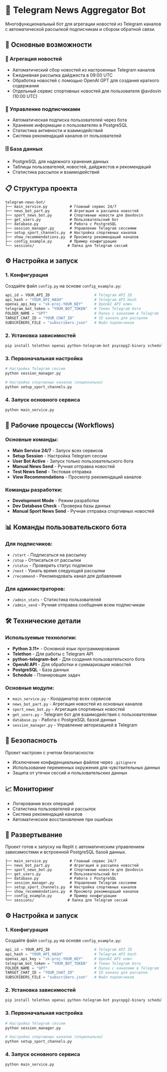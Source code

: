 # 🤖 Telegram News Aggregator Bot

Многофункциональный бот для агрегации новостей из Telegram каналов с автоматической рассылкой подписчикам и сбором обратной связи.

## 🚀 Основные возможности

### 📰 Агрегация новостей
- Автоматический сбор новостей из настроенных Telegram каналов
- Ежедневная рассылка дайджеста в 09:00 UTC
- Обработка новостей с помощью OpenAI GPT для создания краткого содержания
- Отдельный сервис спортивных новостей для пользователя @avdovin (10:00 UTC)

### 👥 Управление подписчиками
- Автоматическая подписка пользователей через бота
- Хранение информации о пользователях в PostgreSQL
- Статистика активности и взаимодействий
- Система рекомендаций каналов от пользователей

### 🗄️ База данных
- PostgreSQL для надежного хранения данных
- Таблицы пользователей, новостей, дайджестов и рекомендаций
- Статистика рассылок и взаимодействий

## 📋 Структура проекта

```
telegram-news-bot/
├── main_service.py          # Главный сервис 24/7
├── news_bot_part.py         # Агрегация и рассылка новостей
├── sport_news_bot.py        # Спортивные новости для @avdovin
├── get_users.py             # Пользовательский бот
├── database.py              # Работа с PostgreSQL
├── session_manager.py       # Управление Telegram сессиями
├── setup_sport_channels.py  # Настройка спортивных каналов
├── show_recommendations.py  # Просмотр рекомендаций каналов
├── config_example.py        # Пример конфигурации
└── sessions/               # Папка для Telegram сессий
```

## ⚙️ Настройка и запуск

### 1. Конфигурация
Создайте файл `config.py` на основе `config_example.py`:

```python
api_id = YOUR_API_ID                    # Telegram API ID
api_hash = "YOUR_API_HASH"              # Telegram API Hash
openai_api_key = "sk-proj-YOUR_KEY"     # OpenAI API ключ
telegram_bot_token = "YOUR_BOT_TOKEN"   # Токен Telegram бота
FOLDER_NAME = "GPT"                     # Папка с каналами в Telegram
TARGET_CHAT_ID = "YOUR_CHAT_ID"         # ID канала для рассылки
SUBSCRIBERS_FILE = "subscribers.json"   # Файл подписчиков
```

### 2. Установка зависимостей
```bash
pip install telethon openai python-telegram-bot psycopg2-binary schedule
```

### 3. Первоначальная настройка
```bash
# Настройка Telegram сессии
python session_manager.py

# Настройка спортивных каналов (опционально)
python setup_sport_channels.py
```

### 4. Запуск основного сервиса
```bash
python main_service.py
```

## 🔧 Рабочие процессы (Workflows)

### Основные команды:
- **Main Service 24/7** - Запуск всех сервисов
- **Setup Session** - Настройка Telegram сессии
- **User Bot Active** - Запуск только пользовательского бота
- **Manual News Send** - Ручная отправка новостей
- **Test News Send** - Тестовая отправка
- **View Recommendations** - Просмотр рекомендаций каналов

### Команды разработки:
- **Development Mode** - Режим разработки
- **Dev Database Check** - Проверка базы данных
- **Manual Sport News Send** - Ручная отправка спортивных новостей

## 📊 Команды пользовательского бота

### Для подписчиков:
- `/start` - Подписаться на рассылку
- `/stop` - Отписаться от рассылки
- `/status` - Проверить статус подписки
- `/next` - Узнать время следующей рассылки
- `/recommend` - Рекомендовать канал для добавления

### Для администраторов:
- `/admin_stats` - Статистика пользователей
- `/admin_send` - Ручная отправка сообщения всем подписчикам

## 🛠️ Технические детали

### Используемые технологии:
- **Python 3.11+** - Основной язык программирования
- **Telethon** - Для работы с Telegram API
- **python-telegram-bot** - Для создания пользовательского бота
- **OpenAI API** - Для обработки и суммаризации новостей
- **PostgreSQL** - База данных
- **Schedule** - Планировщик задач

### Основные модули:
- `main_service.py` - Координатор всех сервисов
- `news_bot_part.py` - Агрегация новостей из основных каналов
- `sport_news_bot.py` - Агрегация спортивных новостей
- `get_users.py` - Telegram бот для взаимодействия с пользователями
- `database.py` - Работа с PostgreSQL базой данных
- `session_manager.py` - Управление авторизацией в Telegram

## 🔐 Безопасность

Проект настроен с учетом безопасности:
- Исключение конфиденциальных файлов через `.gitignore`
- Использование переменных окружения для чувствительных данных
- Защита от утечки сессий и пользовательских данных

## 📈 Мониторинг

- Логирование всех операций
- Статистика пользователей и рассылок
- Система рекомендаций каналов
- Автоматическое восстановление при ошибках

## 🚀 Развертывание

Проект готов к запуску на Replit с автоматическим управлением зависимостями и встроенной PostgreSQL базой данных.
```telegram-news-bot/
├── main_service.py          # Главный сервис 24/7
├── news_bot_part.py         # Агрегация и рассылка новостей
├── sport_news_bot.py        # Спортивные новости для @avdovin
├── get_users.py             # Пользовательский бот
├── database.py              # Работа с PostgreSQL
├── session_manager.py       # Управление Telegram сессиями
├── setup_sport_channels.py  # Настройка спортивных каналов
├── show_recommendations.py  # Просмотр рекомендаций каналов
├── config_example.py        # Пример конфигурации
└── sessions/               # Папка для Telegram сессий
```

## ⚙️ Настройка и запуск

### 1. Конфигурация
Создайте файл `config.py` на основе `config_example.py`:

```python
api_id = YOUR_API_ID                    # Telegram API ID
api_hash = "YOUR_API_HASH"              # Telegram API Hash
openai_api_key = "sk-proj-YOUR_KEY"     # OpenAI API ключ
telegram_bot_token = "YOUR_BOT_TOKEN"   # Токен Telegram бота
FOLDER_NAME = "GPT"                     # Папка с каналами в Telegram
TARGET_CHAT_ID = "YOUR_CHAT_ID"         # ID канала для рассылки
SUBSCRIBERS_FILE = "subscribers.json"   # Файл подписчиков
```

### 2. Установка зависимостей
```bash
pip install telethon openai python-telegram-bot psycopg2-binary schedule
```

### 3. Первоначальная настройка
```bash
# Настройка Telegram сессии
python session_manager.py

# Настройка спортивных каналов (опционально)
python setup_sport_channels.py
```

### 4. Запуск основного сервиса
```bash
python main_service.py